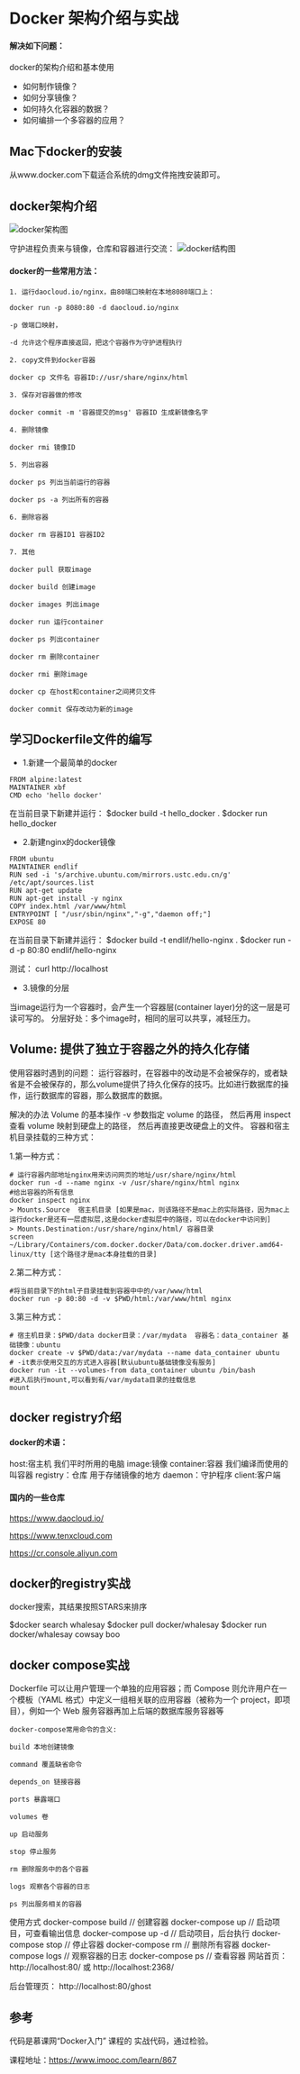 
# Docker 架构介绍与实战

#### 解决如下问题：
docker的架构介绍和基本使用
- 如何制作镜像？
- 如何分享镜像？
- 如何持久化容器的数据？
- 如何编排一个多容器的应用？

## Mac下docker的安装
从www.docker.com下载适合系统的dmg文件拖拽安装即可。


## docker架构介绍

![docker架构图](images/docker架构.png)

守护进程负责来与镜像，仓库和容器进行交流：
![docker结构图](images/docker结构.png)


#### docker的一些常用方法：
```
1. 运行daocloud.io/nginx，由80端口映射在本地8080端口上：

docker run -p 8080:80 -d daocloud.io/nginx

-p 做端口映射，

-d 允许这个程序直接返回，把这个容器作为守护进程执行

2. copy文件到docker容器

docker cp 文件名 容器ID://usr/share/nginx/html

3. 保存对容器做的修改

docker commit -m '容器提交的msg' 容器ID 生成新镜像名字

4. 删除镜像

docker rmi 镜像ID

5. 列出容器

docker ps 列出当前运行的容器

docker ps -a 列出所有的容器

6. 删除容器

docker rm 容器ID1 容器ID2

7. 其他

docker pull 获取image

docker build 创建image

docker images 列出image

docker run 运行container

docker ps 列出container

docker rm 删除container

docker rmi 删除image

docker cp 在host和container之间拷贝文件

docker commit 保存改动为新的image
```

## 学习Dockerfile文件的编写

* 1.新建一个最简单的docker

```
FROM alpine:latest
MAINTAINER xbf
CMD echo 'hello docker'
```

在当前目录下新建并运行：
$docker build -t hello_docker .
$docker run hello_docker 


* 2.新建nginx的docker镜像
```
FROM ubuntu
MAINTAINER endlif
RUN sed -i 's/archive.ubuntu.com/mirrors.ustc.edu.cn/g' /etc/apt/sources.list 
RUN apt-get update
RUN apt-get install -y nginx
COPY index.html /var/www/html
ENTRYPOINT [ "/usr/sbin/nginx","-g","daemon off;"]
EXPOSE 80
```

在当前目录下新建并运行：
$docker build -t endlif/hello-nginx .
$docker run -d -p 80:80 endlif/hello-nginx 


测试：
curl http://localhost


* 3.镜像的分层

当image运行为一个容器时，会产生一个容器层(container layer)分的这一层是可读可写的。
分层好处：多个image时，相同的层可以共享，减轻压力。

## Volume: 提供了独立于容器之外的持久化存储

使用容器时遇到的问题：
运行容器时，在容器中的改动是不会被保存的，或者缺省是不会被保存的，那么volume提供了持久化保存的技巧。比如进行数据库的操作，运行数据库的容器，那么数据库的数据。

解决的办法
Volume 的基本操作  -v 参数指定 volume 的路径， 然后再用 inspect 查看 volume 映射到硬盘上的路径， 然后再直接更改硬盘上的文件。
容器和宿主机目录挂载的三种方式：

1.第一种方式：

```
# 运行容器内部地址nginx用来访问网页的地址/usr/share/nginx/html 
docker run -d --name nginx -v /usr/share/nginx/html nginx
#给出容器的所有信息
docker inspect nginx 
> Mounts.Source  宿主机目录 [如果是mac，则该路径不是mac上的实际路径，因为mac上运行docker是还有一层虚拟层,这是docker虚拟层中的路径，可以在docker中访问到]
> Mounts.Destination:/usr/share/nginx/html/ 容器目录
screen ~/Library/Containers/com.docker.docker/Data/com.docker.driver.amd64-linux/tty [这个路径才是mac本身挂载的目录]
```

2.第二种方式：
```
#将当前目录下的html子目录挂载到容器中中的/var/www/html
docker run -p 80:80 -d -v $PWD/html:/var/www/html nginx
```

3.第三种方式：
```
# 宿主机目录：$PWD/data docker目录：/var/mydata  容器名：data_container 基础镜像：ubuntu
docker create -v $PWD/data:/var/mydata --name data_container ubuntu
# -it表示使用交互的方式进入容器[默认ubuntu基础镜像没有服务]
docker run -it --volumes-from data_container ubuntu /bin/bash
#进入后执行mount,可以看到有/var/mydata目录的挂载信息
mount
```

## docker registry介绍

#### docker的术语：

host:宿主机 我们平时所用的电脑
image:镜像 
container:容器 我们编译而使用的叫容器
registry：仓库 用于存储镜像的地方
daemon：守护程序
client:客户端

#### 国内的一些仓库
https://www.daocloud.io/

https://www.tenxcloud.com 

https://cr.console.aliyun.com

## docker的registry实战
docker搜索，其结果按照STARS来排序

$docker search whalesay
$docker pull docker/whalesay
$docker run docker/whalesay cowsay boo


## docker compose实战
Dockerfile 可以让用户管理一个单独的应用容器；而 Compose 则允许用户在一个模板（YAML 格式）中定义一组相关联的应用容器（被称为一个 project，即项目），例如一个 Web 服务容器再加上后端的数据库服务容器等

```
docker-compose常用命令的含义:

build 本地创建镜像

command 覆盖缺省命令

depends_on 链接容器

ports 暴露端口

volumes 卷

up 启动服务

stop 停止服务

rm 删除服务中的各个容器

logs 观察各个容器的日志

ps 列出服务相关的容器
```

使用方式
docker-compose build // 创建容器
docker-compose up  // 启动项目，可查看输出信息
docker-compose up -d // 启动项目，后台执行
docker-compose stop // 停止容器
docker-compose rm // 删除所有容器
docker-compose logs // 观察容器的日志
docker-compose ps // 查看容器
网站首页： http://localhost:80/ 或 http://localhost:2368/

后台管理页： http://localhost:80/ghost

## 参考
代码是慕课网“Docker入门” 课程的 实战代码，通过检验。

课程地址：https://www.imooc.com/learn/867